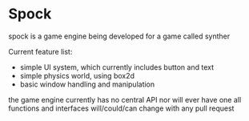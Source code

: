 # Spock

spock is a game engine being developed for a game called synther

Current feature list:
- simple UI system, which currently includes button and text
- simple physics world, using box2d
- basic window handling and manipulation

the game engine currently has no central API nor will ever have one
all functions and interfaces will/could/can change with any pull request
